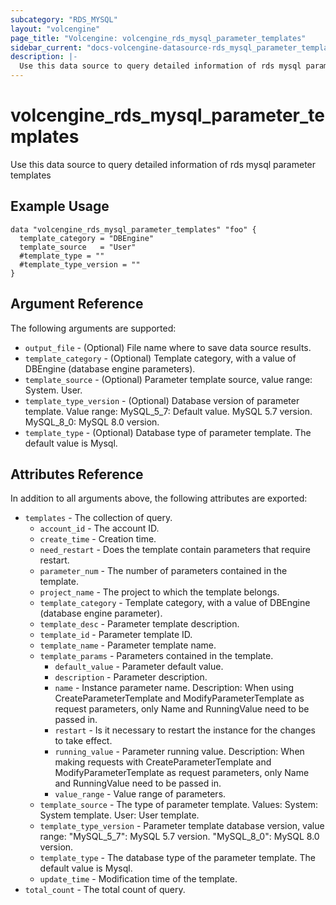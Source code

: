 ```yaml
---
subcategory: "RDS_MYSQL"
layout: "volcengine"
page_title: "Volcengine: volcengine_rds_mysql_parameter_templates"
sidebar_current: "docs-volcengine-datasource-rds_mysql_parameter_templates"
description: |-
  Use this data source to query detailed information of rds mysql parameter templates
---
```

# volcengine_rds_mysql_parameter_templates
Use this data source to query detailed information of rds mysql parameter templates
## Example Usage
```hcl
data "volcengine_rds_mysql_parameter_templates" "foo" {
  template_category = "DBEngine"
  template_source   = "User"
  #template_type = ""
  #template_type_version = ""
}
```
## Argument Reference
The following arguments are supported:
* `output_file` - (Optional) File name where to save data source results.
* `template_category` - (Optional) Template category, with a value of DBEngine (database engine parameters).
* `template_source` - (Optional) Parameter template source, value range: System. User.
* `template_type_version` - (Optional) Database version of parameter template. Value range:
MySQL_5_7: Default value. MySQL 5.7 version.
MySQL_8_0: MySQL 8.0 version.
* `template_type` - (Optional) Database type of parameter template. The default value is Mysql.

## Attributes Reference
In addition to all arguments above, the following attributes are exported:
* `templates` - The collection of query.
    * `account_id` - The account ID.
    * `create_time` - Creation time.
    * `need_restart` - Does the template contain parameters that require restart.
    * `parameter_num` - The number of parameters contained in the template.
    * `project_name` - The project to which the template belongs.
    * `template_category` - Template category, with a value of DBEngine (database engine parameter).
    * `template_desc` - Parameter template description.
    * `template_id` - Parameter template ID.
    * `template_name` - Parameter template name.
    * `template_params` - Parameters contained in the template.
        * `default_value` - Parameter default value.
        * `description` - Parameter description.
        * `name` - Instance parameter name.
Description: When using CreateParameterTemplate and ModifyParameterTemplate as request parameters, only Name and RunningValue need to be passed in.
        * `restart` - Is it necessary to restart the instance for the changes to take effect.
        * `running_value` - Parameter running value.
Description: When making requests with CreateParameterTemplate and ModifyParameterTemplate as request parameters, only Name and RunningValue need to be passed in.
        * `value_range` - Value range of parameters.
    * `template_source` - The type of parameter template. Values:
System: System template.
User: User template.
    * `template_type_version` - Parameter template database version, value range:
"MySQL_5_7": MySQL 5.7 version.
"MySQL_8_0": MySQL 8.0 version.
    * `template_type` - The database type of the parameter template. The default value is Mysql.
    * `update_time` - Modification time of the template.
* `total_count` - The total count of query.


